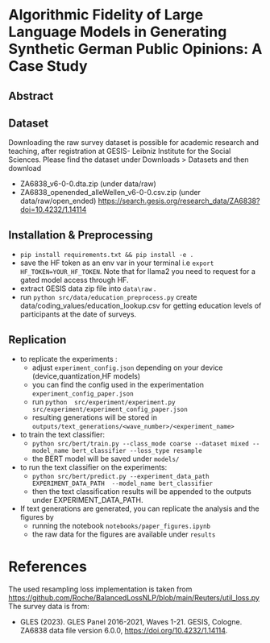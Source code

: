 # Algorithmic Fidelity of Large Language Models in Generating Synthetic German Public Opinions: A Case Study  

## Abstract  


## Dataset
Downloading the raw survey dataset is possible for academic research and teaching, after registration at GESIS- Leibniz Institute for the Social Sciences.
Please find the dataset under Downloads > Datasets and then download 
- ZA6838_v6-0-0.dta.zip (under  data/raw)
- ZA6838_openended_alleWellen_v6-0-0.csv.zip (under data/raw/open_ended)
https://search.gesis.org/research_data/ZA6838?doi=10.4232/1.14114


## Installation  & Preprocessing 


- `pip install requirements.txt && pip install -e .`
- save the HF token as an env var in your terminal i.e `export HF_TOKEN=YOUR_HF_TOKEN`. Note that for llama2 you need to request for a gated model access through HF.
- extract GESIS data zip file into `data\raw` .
- run `python src/data/education_preprocess.py` create data/coding_values/education_lookup.csv for getting education levels of participants at the date of surveys.

## Replication
- to replicate the experiments :
    - adjust `experiment_config.json` depending on your device (device,quantization,HF models) 
    -  you can find the config used in the experimentation `experiment_config_paper.json `
    - run `python  src/experiment/experiment.py src/experiment/experiment_config_paper.json`
    - resulting generations will be stored in `outputs/text_generations/<wave_number>/<experiment_name>`
- to train the text classifier:
    - `python src/bert/train.py --class_mode coarse --dataset mixed --model_name bert_classifier --loss_type resample`
    - the BERT model will be saved under `models/`
- to run the text classifier on the experiments:
    -  `python src/bert/predict.py --experiment_data_path EXPERIMENT_DATA_PATH  --model_name bert_classifier`
    - then the text classification results will be appended to the outputs under EXPERIMENT_DATA_PATH.
- If text generations are generated, you can replicate the analysis and the figures by
    - running the notebook `notebooks/paper_figures.ipynb`
    - the raw data for the figures are available under `results`


# References
The used resampling loss implementation is taken from https://github.com/Roche/BalancedLossNLP/blob/main/Reuters/util_loss.py
The survey data is from:
- GLES (2023). GLES Panel 2016-2021, Waves 1-21. GESIS, Cologne. ZA6838 data file version 6.0.0, https://doi.org/10.4232/1.14114.


